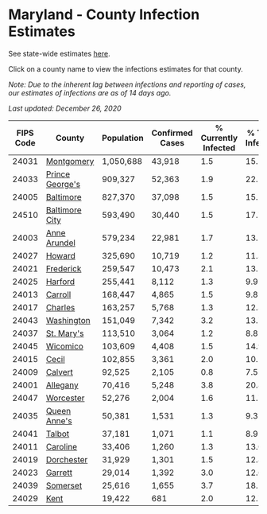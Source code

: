 # Maryland - County Infection Estimates

See state-wide estimates [here](/infections/us-md).

Click on a county name to view the infections estimates for that county.

*Note: Due to the inherent lag between infections and reporting of cases, our estimates of infections are as of 14 days ago.*

*Last updated: December 26, 2020*

|   FIPS Code |                             County |   Population |   Confirmed Cases |   % Currently Infected |   % Total Infected |
|-------------|------------------------------------|--------------|-------------------|------------------------|--------------------|
|       24031 |           [Montgomery](montgomery) |    1,050,688 |            43,918 |                    1.5 |               15.5 |
|       24033 | [Prince George's](prince-george's) |      909,327 |            52,363 |                    1.9 |               22.2 |
|       24005 |             [Baltimore](baltimore) |      827,370 |            37,098 |                    1.5 |               15.2 |
|       24510 |   [Baltimore City](baltimore-city) |      593,490 |            30,440 |                    1.5 |               17.7 |
|       24003 |       [Anne Arundel](anne-arundel) |      579,234 |            22,981 |                    1.7 |               13.2 |
|       24027 |                   [Howard](howard) |      325,690 |            10,719 |                    1.2 |               11.3 |
|       24021 |             [Frederick](frederick) |      259,547 |            10,473 |                    2.1 |               13.5 |
|       24025 |                 [Harford](harford) |      255,441 |             8,112 |                    1.3 |                9.9 |
|       24013 |                 [Carroll](carroll) |      168,447 |             4,865 |                    1.5 |                9.8 |
|       24017 |                 [Charles](charles) |      163,257 |             5,768 |                    1.3 |               12.3 |
|       24043 |           [Washington](washington) |      151,049 |             7,342 |                    3.2 |               13.7 |
|       24037 |           [St. Mary's](st.-mary's) |      113,510 |             3,064 |                    1.2 |                8.8 |
|       24045 |               [Wicomico](wicomico) |      103,609 |             4,408 |                    1.5 |               14.9 |
|       24015 |                     [Cecil](cecil) |      102,855 |             3,361 |                    2.0 |               10.1 |
|       24009 |                 [Calvert](calvert) |       92,525 |             2,105 |                    0.8 |                7.5 |
|       24001 |               [Allegany](allegany) |       70,416 |             5,248 |                    3.8 |               20.8 |
|       24047 |             [Worcester](worcester) |       52,276 |             2,004 |                    1.6 |               11.7 |
|       24035 |       [Queen Anne's](queen-anne's) |       50,381 |             1,531 |                    1.3 |                9.3 |
|       24041 |                   [Talbot](talbot) |       37,181 |             1,071 |                    1.1 |                8.9 |
|       24011 |               [Caroline](caroline) |       33,406 |             1,260 |                    1.3 |               13.0 |
|       24019 |           [Dorchester](dorchester) |       31,929 |             1,301 |                    1.5 |               12.8 |
|       24023 |                 [Garrett](garrett) |       29,014 |             1,392 |                    3.0 |               12.6 |
|       24039 |               [Somerset](somerset) |       25,616 |             1,655 |                    3.7 |               18.1 |
|       24029 |                       [Kent](kent) |       19,422 |               681 |                    2.0 |               12.7 |